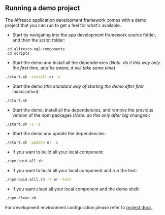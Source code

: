 ## Running a demo project

The Alfresco application development framework comes with a demo project that you can run to get a
feel for what's available.

* Start by navigating into the app development framework source folder, and then the script folder:

```ssh
 cd alfresco-ng2-components
 cd scripts
```

* Start the demo and Install all the dependencies (*Note. do it this way only the first time, and be aware, it will take some time*)

```sh
./start.sh -install or -i
```

* Start the demo (*the standard way of starting the demo after first initialization*):

```sh
./start.sh
```

* Start the demo, install all the dependencies, and remove the previous version of the npm packages (*Note. do this only after big changes*):

```sh
./start.sh -c -i
```

* Start the demo and update the dependencies:

```sh
./start.sh -update or -u
```

* If you want to build all your local component:

```sh
./npm-buid-all.sh
```

* If you want to build all your local component and run the test:

```sh
./npm-buid-alll.sh -t or -test
```

* If you want clean all your local component and the demo shell:

```sh
./npm-clean.sh
```

For development environment configuration please refer to [project docs](../demo-shell-ng2/README.md).
